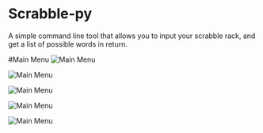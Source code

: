 # Scrabble-py

A simple command line tool that allows you to input your scrabble rack, and get a list of possible words in return.  

#Main Menu
![Main Menu](https://cloud.githubusercontent.com/assets/16830296/13375275/109ab9e0-dd69-11e5-9e6f-7ef68384b373.png "Optional Title")

![Main Menu](https://cloud.githubusercontent.com/assets/16830296/13375276/109b6b2e-dd69-11e5-88b3-8ee9340a2a36.png "Optional Title")

![Main Menu](https://cloud.githubusercontent.com/assets/16830296/13375277/10a419b8-dd69-11e5-9e39-a2fb87b0df81.png "Optional Title")

![Main Menu](https://cloud.githubusercontent.com/assets/16830296/13375278/10a7f86c-dd69-11e5-89c0-bb684f0f0492.png "Optional Title")

![Main Menu](https://cloud.githubusercontent.com/assets/16830296/13375279/10ae0f54-dd69-11e5-8e6c-2e8a07c49ab6.png "Optional Title")





